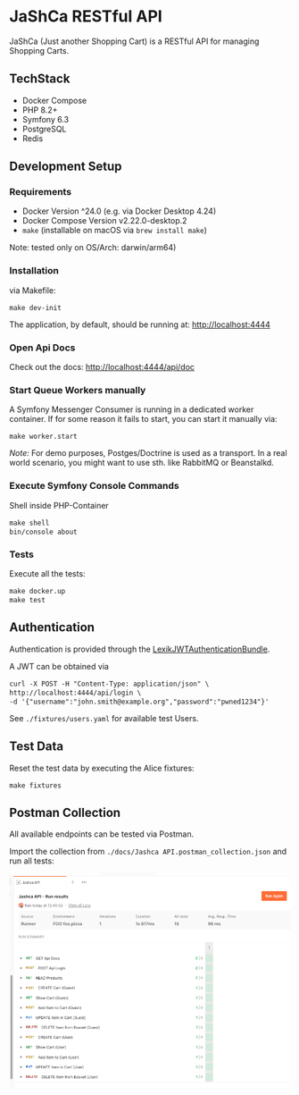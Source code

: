 # JaShCa RESTful API

JaShCa (Just another Shopping Cart) is a RESTful API for managing Shopping Carts. 


## TechStack

+ Docker Compose
+ PHP 8.2+
+ Symfony 6.3
+ PostgreSQL
+ Redis

## Development Setup

### Requirements

+ Docker Version ^24.0 (e.g. via Docker Desktop 4.24)
+ Docker Compose Version v2.22.0-desktop.2
+ `make` (installable on macOS via `brew install make`)

Note: tested only on OS/Arch: darwin/arm64)

### Installation

via Makefile:

```shell
make dev-init
```

The application, by default, should be running at: [http://localhost:4444](http://localhost:4444)

### Open Api Docs

Check out the docs:  [http://localhost:4444/api/doc](http://localhost:4444/api/doc)

### Start Queue Workers manually

A Symfony Messenger Consumer is running in a dedicated worker container. If for some
reason it fails to start, you can start it manually via:

```shell
make worker.start
```

*Note:* For demo purposes, Postges/Doctrine is used as a transport. In a real world scenario, you
might want to use sth. like RabbitMQ or Beanstalkd.


### Execute Symfony Console Commands

Shell inside PHP-Container

```shell
make shell
bin/console about
```

### Tests

Execute all the tests:


```shell
make docker.up
make test
```

## Authentication

Authentication is provided through the [LexikJWTAuthenticationBundle](https://github.com/lexik/LexikJWTAuthenticationBundle).

A JWT can be obtained via 

```shell
curl -X POST -H "Content-Type: application/json" \
http://localhost:4444/api/login \
-d '{"username":"john.smith@example.org","password":"pwned1234"}'
```

See `./fixtures/users.yaml` for available test Users.


## Test Data

Reset the test data by executing the Alice fixtures:

```shell
make fixtures
```

## Postman Collection

All available endpoints can be tested via Postman.

Import the collection from `./docs/Jashca API.postman_collection.json` and run all tests:

![Postman Tests](./docs/assets/jashca_postman_test_sample.png)


